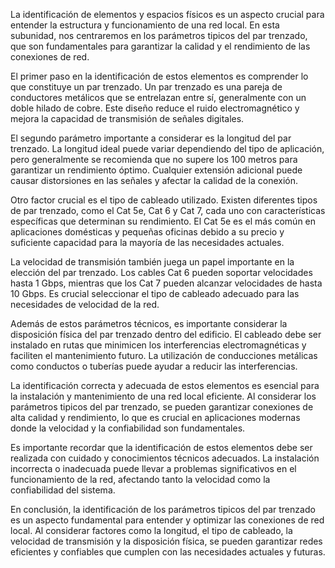 La identificación de elementos y espacios físicos es un aspecto crucial para entender la estructura y funcionamiento de una red local. En esta subunidad, nos centraremos en los parámetros tipicos del par trenzado, que son fundamentales para garantizar la calidad y el rendimiento de las conexiones de red.

El primer paso en la identificación de estos elementos es comprender lo que constituye un par trenzado. Un par trenzado es una pareja de conductores metálicos que se entrelazan entre sí, generalmente con un doble hilado de cobre. Este diseño reduce el ruido electromagnético y mejora la capacidad de transmisión de señales digitales.

El segundo parámetro importante a considerar es la longitud del par trenzado. La longitud ideal puede variar dependiendo del tipo de aplicación, pero generalmente se recomienda que no supere los 100 metros para garantizar un rendimiento óptimo. Cualquier extensión adicional puede causar distorsiones en las señales y afectar la calidad de la conexión.

Otro factor crucial es el tipo de cableado utilizado. Existen diferentes tipos de par trenzado, como el Cat 5e, Cat 6 y Cat 7, cada uno con características específicas que determinan su rendimiento. El Cat 5e es el más común en aplicaciones domésticas y pequeñas oficinas debido a su precio y suficiente capacidad para la mayoría de las necesidades actuales.

La velocidad de transmisión también juega un papel importante en la elección del par trenzado. Los cables Cat 6 pueden soportar velocidades hasta 1 Gbps, mientras que los Cat 7 pueden alcanzar velocidades de hasta 10 Gbps. Es crucial seleccionar el tipo de cableado adecuado para las necesidades de velocidad de la red.

Además de estos parámetros técnicos, es importante considerar la disposición física del par trenzado dentro del edificio. El cableado debe ser instalado en rutas que minimicen los interferencias electromagnéticas y faciliten el mantenimiento futuro. La utilización de conducciones metálicas como conductos o tuberías puede ayudar a reducir las interferencias.

La identificación correcta y adecuada de estos elementos es esencial para la instalación y mantenimiento de una red local eficiente. Al considerar los parámetros tipicos del par trenzado, se pueden garantizar conexiones de alta calidad y rendimiento, lo que es crucial en aplicaciones modernas donde la velocidad y la confiabilidad son fundamentales.

Es importante recordar que la identificación de estos elementos debe ser realizada con cuidado y conocimientos técnicos adecuados. La instalación incorrecta o inadecuada puede llevar a problemas significativos en el funcionamiento de la red, afectando tanto la velocidad como la confiabilidad del sistema.

En conclusión, la identificación de los parámetros tipicos del par trenzado es un aspecto fundamental para entender y optimizar las conexiones de red local. Al considerar factores como la longitud, el tipo de cableado, la velocidad de transmisión y la disposición física, se pueden garantizar redes eficientes y confiables que cumplen con las necesidades actuales y futuras.

